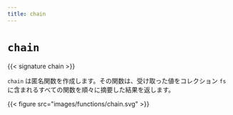 ```yaml
---
title: chain
---
```


# `chain`

{{< signature chain >}}

`chain` は匿名関数を作成します。その関数は、受け取った値をコレクション `fs` に含まれるすべての関数を順々に摘要した結果を返します。

{{< figure src="images/functions/chain.svg" >}}
